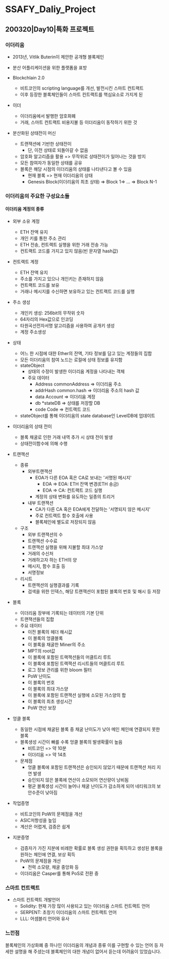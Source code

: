 # SSAFY_Daliy_Project

## 200320|Day10|특화 프로젝트

### 이더리움

- 2013년, Vitlik Buterin이 제안한 공개형 블록체인

- 분산 어플리케이션을 위한 플랫폼을 표방

- Blockchlain 2.0
  - 비트코인의 scripting language를 개선, 발전시킨 스마트 컨트랙트
  - 이후 등장한 블록체인들이 스마트 컨트랙트를 핵심요소로 가지게 된 

- 이더
  - 이더리움에서 발행한 암호화폐
  - 거래, 스마트 컨트랙트 비용지불 등 이더리움이 동작하기 위한 것

- 분산화된 상태전이 머신
  - 트랜잭션에 기반한 상태전이
    - 단, 이전 상태로 되돌아갈 수 없음
  - 암호화 알고리즘을 활용 => 무작위로 상태전이가 일어나는 것을 방지
  - 모든 참여자가 동일한 상태를 공유
  - 블록은 해당 시점의 이더리움의 상태를 나타낸다고 볼 수 있음
    - 현재 블록 => 현재 이더리움의 상태
    - Genesis Block(이더리움의 최초 상태) => Block 1=> ... => Block N-1

### 이더리움의 주요한 구성요소들

#### 이더리움 계정의 종류

- 외부 소유 계정
  - ETH 잔액 유지
  - 개인 키를 통한 주소 관리
  - ETH 전송, 컨트랙트 실행을 위한 거래 전송 가능
  - 컨트랙트 코드를 가지고 있지 않음(빈 문자열 hash값)
- 컨트랙트 계정
  - ETH 잔액 유지
  - 주소를 가지고 있으나 개인키는 존재하지 않음
  - 컨트랙트 코드를 보유
  - 거래나 메시지를 수신하면 보유하고 있는 컨트랙트 코드를 실행

- 주소 생성
  - 개인키 생성: 256bit의 무작위 숫자 
  - 64자리의 Hex값으로 인코딩
  - 타원곡선전자서명 알고리즘을 사용하여 공개키 생성
  - 계정 주소생성
- 상태
  - 어느 한 시점에 대한 Ether의 잔액, 기타 정보를 담고 있는 계정들의 집합
  - 모든 이더리움의 참여 노드는 로컬에 상태 정보를 유지함
  - stateObject
    - 상태의 수정이 발생한 이더리움 계정을 나타내는 객체
    - 주요 데이터
      - Address commonAddress => 이더리움 주소
      - addrHash common.hash => 이더리움 주소의 hash 값
      - data Account => 이더리움 계정
      - db *stateDB => 상태를 저장할 DB
      - code Code => 컨트랙트 코드
  - stateObject를 통해 이더리움의 state database인 LevelDB에 업데이트
- 이더리움의 상태 전이
  - 블록 채굴로 인한 거래 내역 추가 시 상태 전이 발생
  - 상태전이함수에 의해 수행
- 트랜잭션
  - 종류
    - 외부트랜잭션
      - EOA가 다른 EOA 혹은 CA로 보내는 '서명된 메시지'
        - EOA => EOA: ETH 잔액 변경(ETH 송금)
        - EOA => CA: 컨트랙트 코드 실행
      - 계정의 상태 변화를 유도하는 일종의 트리거
    - 내부 트랜잭션
      - CA가 다른 CA 혹은 EOA에게 전달하는 '서명되지 않은 메시지'
      - 주로 컨트랙트 함수 호출에 사용
      - 블록체인에 별도로 저장되지 않음
  - 구조
    - 외부 트랜잭션의 수
    - 트랜잭션 수수료
    - 트랜잭션 실행을 위해 지불할 최대 가스양
    - 거래의 수신처
    - 거래하고자 하는 ETH의 양
    - 메시지, 함수 호출 등
    - 서명정보
  - 리시트
    - 트랜잭션의 실행결과를 기록
    - 검색을 위한 인덱스, 해당 트랜잭션이 포함된 블록의 번호 및 해시 등 저장
- 블록
  - 이더리움 장부에 기록되는 데이터의 기본 단위
  - 트랜잭션들의 집합
  - 주요 데이터
    - 이전 블록의 헤더 해시값
    - 이 블록의 엉클블록
    - 이 블록을 채굴한 Miner의 주소
    - MPT의 root값
    - 이 블록에 포함된 트랙잭션들의 머클트리 루트
    - 이 블록에 포함된 트랙잭션 리시트들의 머클트리 루트
    - 로그 정보 관리를 위한 bloom 필터
    - PoW 난이도
    - 이 블록의 번호
    - 이 블록의 최대 가스양
    - 이 블록에 포함된 트랜잭션 실행에 소모된 가스양의 합
    - 이 블록의 최초 생성시간
    - PoW 연산 보장
- 엉클 블록
  - 동일한 시점에 채굴된 블록 중 채굴 난이도가 낮아 메인 체인에 연결되지 못한 블록
  - 블록생성 시간이 빠를 수록 엉클 블록의 발생확률이 높음
    - 비트코인 => 약 10분
    - 이더리움 => 약 14초
  - 문제점
    - 엉클 블록에 포함된 트랜잭션은 승인되지 않았기 때문에 트랜잭션 처리 지연 발생
    - 승인되지 않은 블록에 연산이 소모되어 연산량이 낭비됨
    - 평균 블록생성 시간이 늘어나 채굴 난이도가 감소하게 되어 네티워크의 보안수준이 낮아짐
- 작업증명
  - 비트코인의 PoW의 문제점을 개선
  - ASIC저항성을 높임
  - 계산은 어렵게, 검증은 쉽게
- 지분증명
  - 검증자가 가진 지분에 비례한 확률로 블록 생성 권한을 획득하고 생성된 블록을 원하는 체인에 연결, 보상 획득
  - PoW의 문제점을 개선
    - 전력 소모량, 채굴 중앙화 등
  - 이더리움은 Casper를 통해 PoS로 전환 중

### 스마트 컨트랙트

- 스마트 컨트랙트 개발언어
  - Solidity: 현재 가장 많이 사용되고 있는 이더리움 스마트 컨트랙트 언어
  - SERPENT: 초창기 이더리움의 스마트 컨트랙트 언어
  - LLL: 어셈블리 언어와 유사



### 느낀점

블록체인의 가상화폐 중 하나인 이더리움의 개념과 종류 이를 구현할 수 있는 언어 등 자세한 설명을 해 주셨는데 블록체인의 대한 개념이 없어서 듣는데 어려움이 있었습니다.